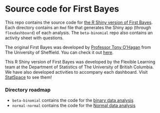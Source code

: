 # Source code for First Bayes

This repo contains the source code for [the R Shiny version of First Bayes](https://shiny-apps.stat.ubc.ca/FlexibleLearning/FirstBayes/Normal-Normal/). Each directory contains an `Rmd` file that generates the Shiny app (through `flexdashboard`) of each analysis. The `beta-binomial` repo also contains an activity sheet with questions.

The original First Bayes was developed by [Professor Tony O'Hagan](http://www.tonyohagan.co.uk/academic/) from The University of Sheffield. You can check it out [here](http://tonyohagan.co.uk/1b/).

This R Shiny version of First Bayes was developed by the Flexible Learning team at the Department of Statistics of The University of British Columbia. We have also developed activities to accompany each dashboard. Visit [StatSpace](https://statspace.elearning.ubc.ca/) to see them!

### Directory roadmap

* `beta-binomial` contains the code for the [binary data analysis](https://shiny-apps.stat.ubc.ca/FlexibleLearning/FirstBayes/Beta-Binomial/)
* `normal-normal` contains the code for the [Normal data analysis](https://shiny-apps.stat.ubc.ca/FlexibleLearning/FirstBayes/Normal-Normal/)
